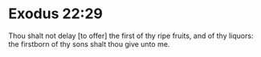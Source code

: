 # Exodus 22:29

Thou shalt not delay [to offer] the first of thy ripe fruits, and of thy liquors: the firstborn of thy sons shalt thou give unto me.